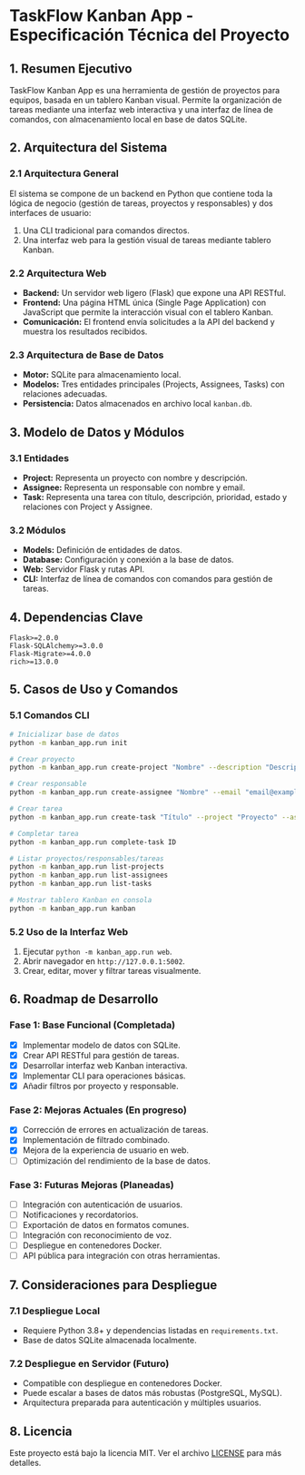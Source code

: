 # TaskFlow Kanban App - Especificación Técnica del Proyecto

## 1. Resumen Ejecutivo

TaskFlow Kanban App es una herramienta de gestión de proyectos para equipos, basada en un tablero Kanban visual. Permite la organización de tareas mediante una interfaz web interactiva y una interfaz de línea de comandos, con almacenamiento local en base de datos SQLite.

## 2. Arquitectura del Sistema

### 2.1 Arquitectura General
El sistema se compone de un backend en Python que contiene toda la lógica de negocio (gestión de tareas, proyectos y responsables) y dos interfaces de usuario:
1.  Una CLI tradicional para comandos directos.
2.  Una interfaz web para la gestión visual de tareas mediante tablero Kanban.

### 2.2 Arquitectura Web
- **Backend:** Un servidor web ligero (Flask) que expone una API RESTful.
- **Frontend:** Una página HTML única (Single Page Application) con JavaScript que permite la interacción visual con el tablero Kanban.
- **Comunicación:** El frontend envía solicitudes a la API del backend y muestra los resultados recibidos.

### 2.3 Arquitectura de Base de Datos
- **Motor:** SQLite para almacenamiento local.
- **Modelos:** Tres entidades principales (Projects, Assignees, Tasks) con relaciones adecuadas.
- **Persistencia:** Datos almacenados en archivo local `kanban.db`.

## 3. Modelo de Datos y Módulos

### 3.1 Entidades
- **Project:** Representa un proyecto con nombre y descripción.
- **Assignee:** Representa un responsable con nombre y email.
- **Task:** Representa una tarea con título, descripción, prioridad, estado y relaciones con Project y Assignee.

### 3.2 Módulos
- **Models:** Definición de entidades de datos.
- **Database:** Configuración y conexión a la base de datos.
- **Web:** Servidor Flask y rutas API.
- **CLI:** Interfaz de línea de comandos con comandos para gestión de tareas.

## 4. Dependencias Clave

```
Flask>=2.0.0
Flask-SQLAlchemy>=3.0.0
Flask-Migrate>=4.0.0
rich>=13.0.0
```

## 5. Casos de Uso y Comandos

### 5.1 Comandos CLI
```bash
# Inicializar base de datos
python -m kanban_app.run init

# Crear proyecto
python -m kanban_app.run create-project "Nombre" --description "Descripción"

# Crear responsable
python -m kanban_app.run create-assignee "Nombre" --email "email@example.com"

# Crear tarea
python -m kanban_app.run create-task "Título" --project "Proyecto" --assignee "Responsable" --priority high

# Completar tarea
python -m kanban_app.run complete-task ID

# Listar proyectos/responsables/tareas
python -m kanban_app.run list-projects
python -m kanban_app.run list-assignees
python -m kanban_app.run list-tasks

# Mostrar tablero Kanban en consola
python -m kanban_app.run kanban
```

### 5.2 Uso de la Interfaz Web
1. Ejecutar `python -m kanban_app.run web`.
2. Abrir navegador en `http://127.0.0.1:5002`.
3. Crear, editar, mover y filtrar tareas visualmente.

## 6. Roadmap de Desarrollo

### Fase 1: Base Funcional (Completada)
- [x] Implementar modelo de datos con SQLite.
- [x] Crear API RESTful para gestión de tareas.
- [x] Desarrollar interfaz web Kanban interactiva.
- [x] Implementar CLI para operaciones básicas.
- [x] Añadir filtros por proyecto y responsable.

### Fase 2: Mejoras Actuales (En progreso)
- [x] Corrección de errores en actualización de tareas.
- [x] Implementación de filtrado combinado.
- [x] Mejora de la experiencia de usuario en web.
- [ ] Optimización del rendimiento de la base de datos.

### Fase 3: Futuras Mejoras (Planeadas)
- [ ] Integración con autenticación de usuarios.
- [ ] Notificaciones y recordatorios.
- [ ] Exportación de datos en formatos comunes.
- [ ] Integración con reconocimiento de voz.
- [ ] Despliegue en contenedores Docker.
- [ ] API pública para integración con otras herramientas.

## 7. Consideraciones para Despliegue

### 7.1 Despliegue Local
- Requiere Python 3.8+ y dependencias listadas en `requirements.txt`.
- Base de datos SQLite almacenada localmente.

### 7.2 Despliegue en Servidor (Futuro)
- Compatible con despliegue en contenedores Docker.
- Puede escalar a bases de datos más robustas (PostgreSQL, MySQL).
- Arquitectura preparada para autenticación y múltiples usuarios.

## 8. Licencia

Este proyecto está bajo la licencia MIT. Ver el archivo [LICENSE](LICENSE) para más detalles.